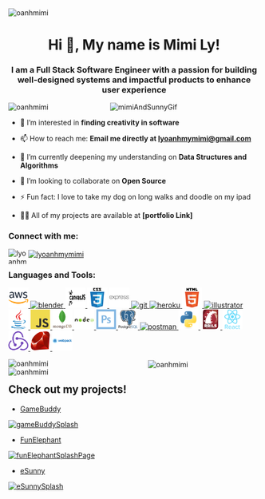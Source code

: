 

<img align="center" width="1000" height="250" src="https://user-images.githubusercontent.com/107105296/196108719-35dbd57e-3b7a-4cfd-8745-9b6a2e450b70.gif" alt="oanhmimi" />


<h1 align="center">Hi 👋, My name is Mimi Ly!</h1>
<h3 align="center">I am a Full Stack Software Engineer with a passion for building well-designed systems and impactful products to enhance user experience</h3>

<img align="right" width="300" alt="mimiAndSunnyGif" src="https://user-images.githubusercontent.com/107105296/196085248-cb6e7c29-adb0-44dc-9e55-635841700954.gif">


<p align="left"> <img src="https://komarev.com/ghpvc/?username=oanhmimi&label=Profile%20views&color=0e75b6&style=flat" alt="oanhmimi" /> </p>

- 👀 I’m interested in **finding creativity in software**

- 📫 How to reach me: **Email me directly at lyoanhmymimi@gmail.com**

- 🌱 I’m currently deepening my understanding on **Data Structures and Algorithms**

- 💞️ I’m looking to collaborate on **Open Source**

- ⚡ Fun fact: I love to take my dog on long walks and doodle on my ipad

- 👨‍💻 All of my projects are available at **[portfolio Link]**

<h3 align="left">Connect with me:</h3>
<p align="left">
<a href="https://linkedin.com/in/lyoanhmymimi" target="blank"><img align="left" src="https://raw.githubusercontent.com/rahuldkjain/github-profile-readme-generator/master/src/images/icons/Social/linked-in-alt.svg" alt="lyoanhmymimi" height="30" width="40" /></a>
</p><a href="https://angel.co/u/mimi-ly-1" target="blank"><img align="center" src="https://user-images.githubusercontent.com/107105296/196118014-d64adb2f-ecbf-4408-a5c4-457e04ec7641.png" alt="lyoanhmymimi" height="30" width="40" /></a>
</p>


<h3 align="left">Languages and Tools:</h3>
<p align="left"> <a href="https://aws.amazon.com" target="_blank" rel="noreferrer"> <img src="https://raw.githubusercontent.com/devicons/devicon/master/icons/amazonwebservices/amazonwebservices-original-wordmark.svg" alt="aws" width="40" height="40"/> </a> <a href="https://www.blender.org/" target="_blank" rel="noreferrer"> <img src="https://download.blender.org/branding/community/blender_community_badge_white.svg" alt="blender" width="40" height="40"/> </a> <a href="https://canvasjs.com" target="_blank" rel="noreferrer"> <img src="https://raw.githubusercontent.com/Hardik0307/Hardik0307/master/assets/canvasjs-charts.svg" alt="canvasjs" width="40" height="40"/> </a> <a href="https://www.w3schools.com/css/" target="_blank" rel="noreferrer"> <img src="https://raw.githubusercontent.com/devicons/devicon/master/icons/css3/css3-original-wordmark.svg" alt="css3" width="40" height="40"/> </a> <a href="https://expressjs.com" target="_blank" rel="noreferrer"> <img src="https://raw.githubusercontent.com/devicons/devicon/master/icons/express/express-original-wordmark.svg" alt="express" width="40" height="40"/> </a> <a href="https://git-scm.com/" target="_blank" rel="noreferrer"> <img src="https://www.vectorlogo.zone/logos/git-scm/git-scm-icon.svg" alt="git" width="40" height="40"/> </a> <a href="https://heroku.com" target="_blank" rel="noreferrer"> <img src="https://www.vectorlogo.zone/logos/heroku/heroku-icon.svg" alt="heroku" width="40" height="40"/> </a> <a href="https://www.w3.org/html/" target="_blank" rel="noreferrer"> <img src="https://raw.githubusercontent.com/devicons/devicon/master/icons/html5/html5-original-wordmark.svg" alt="html5" width="40" height="40"/> </a> <a href="https://www.adobe.com/in/products/illustrator.html" target="_blank" rel="noreferrer"> <img src="https://www.vectorlogo.zone/logos/adobe_illustrator/adobe_illustrator-icon.svg" alt="illustrator" width="40" height="40"/> </a> <a href="https://www.java.com" target="_blank" rel="noreferrer"> <img src="https://raw.githubusercontent.com/devicons/devicon/master/icons/java/java-original.svg" alt="java" width="40" height="40"/> </a> <a href="https://developer.mozilla.org/en-US/docs/Web/JavaScript" target="_blank" rel="noreferrer"> <img src="https://raw.githubusercontent.com/devicons/devicon/master/icons/javascript/javascript-original.svg" alt="javascript" width="40" height="40"/> </a> <a href="https://www.mongodb.com/" target="_blank" rel="noreferrer"> <img src="https://raw.githubusercontent.com/devicons/devicon/master/icons/mongodb/mongodb-original-wordmark.svg" alt="mongodb" width="40" height="40"/> </a> <a href="https://nodejs.org" target="_blank" rel="noreferrer"> <img src="https://raw.githubusercontent.com/devicons/devicon/master/icons/nodejs/nodejs-original-wordmark.svg" alt="nodejs" width="40" height="40"/> </a> <a href="https://www.photoshop.com/en" target="_blank" rel="noreferrer"> <img src="https://raw.githubusercontent.com/devicons/devicon/master/icons/photoshop/photoshop-line.svg" alt="photoshop" width="40" height="40"/> </a> <a href="https://www.postgresql.org" target="_blank" rel="noreferrer"> <img src="https://raw.githubusercontent.com/devicons/devicon/master/icons/postgresql/postgresql-original-wordmark.svg" alt="postgresql" width="40" height="40"/> </a> <a href="https://postman.com" target="_blank" rel="noreferrer"> <img src="https://www.vectorlogo.zone/logos/getpostman/getpostman-icon.svg" alt="postman" width="40" height="40"/> </a> <a href="https://www.python.org" target="_blank" rel="noreferrer"> <img src="https://raw.githubusercontent.com/devicons/devicon/master/icons/python/python-original.svg" alt="python" width="40" height="40"/> </a> <a href="https://rubyonrails.org" target="_blank" rel="noreferrer"> <img src="https://raw.githubusercontent.com/devicons/devicon/master/icons/rails/rails-original-wordmark.svg" alt="rails" width="40" height="40"/> </a> <a href="https://reactjs.org/" target="_blank" rel="noreferrer"> <img src="https://raw.githubusercontent.com/devicons/devicon/master/icons/react/react-original-wordmark.svg" alt="react" width="40" height="40"/> </a> <a href="https://redux.js.org" target="_blank" rel="noreferrer"> <img src="https://raw.githubusercontent.com/devicons/devicon/master/icons/redux/redux-original.svg" alt="redux" width="40" height="40"/> </a> <a href="https://www.ruby-lang.org/en/" target="_blank" rel="noreferrer"> <img src="https://raw.githubusercontent.com/devicons/devicon/master/icons/ruby/ruby-original.svg" alt="ruby" width="40" height="40"/> </a> <a href="https://webpack.js.org" target="_blank" rel="noreferrer"> <img src="https://raw.githubusercontent.com/devicons/devicon/d00d0969292a6569d45b06d3f350f463a0107b0d/icons/webpack/webpack-original-wordmark.svg" alt="webpack" width="40" height="40"/> </a> </p>

<p><img width="230" align="left" src="https://github-readme-stats.vercel.app/api/top-langs?username=oanhmimi&show_icons=true&locale=en&layout=compact" alt="oanhmimi" /></p><p><img width="280" align="left" src="https://github-readme-stats.vercel.app/api?username=oanhmimi&show_icons=true&locale=en" alt="oanhmimi" /></p>
<p><img width="280" align="center" src="https://github-readme-streak-stats.herokuapp.com/?user=oanhmimi&" alt="oanhmimi" /></p>


## Check out my projects! 

* [GameBuddy](https://gamebuddy-app.herokuapp.com/)

<a href="https://gamebuddy-app.herokuapp.com/"><img width="350" alt="gameBuddySplash" src="https://user-images.githubusercontent.com/107105296/196069419-c11cf8c6-0487-4de3-ad06-a9079fd6b383.png"></a> 

* [FunElephant](https://funelephant.herokuapp.com)

<a href="https://funelephant.herokuapp.com/"><img width="315" alt="funElephantSplashPage" src="https://user-images.githubusercontent.com/107105296/196086385-9254a02e-9d80-4673-8c1a-d65df3eec0db.png"></a> 

* [eSunny](https://oanhmimi.github.io/eSunny/)

<a href="https://oanhmimi.github.io/eSunny/"><img width="305" alt="eSunnySplash" src="https://user-images.githubusercontent.com/107105296/196086273-c940cb94-7498-4893-8df7-b1bb80819b22.png"></a>

